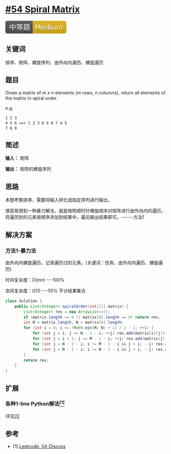 # [#54 Spiral Matrix](https://leetcode.com/problems/spiral-matrix/)

![Medium](/figures/Medium.svg)

## 关键词

排序、矩阵、螺旋序列、由外向内遍历、螺旋遍历

## 题目

Given a matrix of _m x n_ elements (_m_ rows, _n_ columns), return all elements of the matrix in spiral order.

e.g.

``` text
1 2 3
4 5 6 ==> 1 2 3 6 9 8 7 4 5
7 8 9
```

## 简述

**输入：** 矩阵

**输出：** 矩阵的螺旋序列

## 思路

本题考察排序，需要将输入转化成指定序列进行输出。

很容易想到一种暴力解法，就是按照顺时针螺旋顺序对矩阵进行由外向内的遍历，将遍历到的元素按顺序添加到结果中，最后输出结果即可。------方法1

## 解决方案

### 方法1-暴力法

由外向内螺旋遍历，记录遍历过的元素。(关键词：仿真、由外向内遍历、螺旋遍历)

时间复杂度：$O(mn)$ ---100%

空间复杂度：$O(1)$ ---55% 不计结果集合

``` java
class Solution {
    public List<Integer> spiralOrder(int[][] matrix) {
        List<Integer> res = new ArrayList<>();
        if (matrix.length == 0 || matrix[0].length == 0) return res;
        int M = matrix.length, N = matrix[0].length;
        for (int i = 0; i <= (Math.min(M, N) + 1) / 2 - 1; ++i) {
            for (int j = i; j <= N - 1 - i; ++j) res.add(matrix[i][j]);
            for (int j = i + 1; j <= M - 1 - i; ++j) res.add(matrix[j][N - 1 - i]);
            for (int j = N - 2 - i; i != M - 1 - i && j > i; --j) res.add(matrix[M - 1 - i][j]);
            for (int j = M - 1 - i; i != N - 1 - i && j > i; --j) res.add(matrix[j][i]);
        }
        return res;
    }
}
```

## 扩展

### 各种1-line Python解法[$^{[1]}$](#refer-anchor-1)

详见[${[1]}$](#refer-anchor-1)

## 参考

<div id="refer-anchor-1"></div>

+ [1] [Leetcode. 54-Discuss](https://leetcode.com/problems/spiral-matrix/discuss/20571/1-liner-in-Python-+-Ruby)
